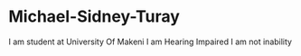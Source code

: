 # Michael-Sidney-Turay
I am student at University Of Makeni
I am Hearing Impaired
I am not inability 
